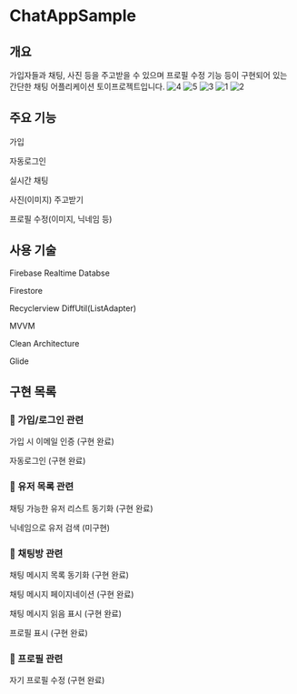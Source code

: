 # ChatAppSample

## 개요
가입자들과 채팅, 사진 등을 주고받을 수 있으며 프로필 수정 기능 등이 구현되어 있는 간단한 채팅 어플리케이션 토이프로젝트입니다.
![4](https://user-images.githubusercontent.com/60639734/230767246-a025e400-38e9-4d8b-891d-ba285fdde387.png)
![5](https://user-images.githubusercontent.com/60639734/230767245-93b48110-ca06-4765-9918-a9874d235026.png)
![3](https://user-images.githubusercontent.com/60639734/230767248-8730c128-d2a1-4e63-a787-351c20c4f551.png)
![1](https://user-images.githubusercontent.com/60639734/230767250-4a1d0ae7-4741-4c44-a517-5af4a45a9750.png)
![2](https://user-images.githubusercontent.com/60639734/230767249-02a74654-d3e8-4e20-a74a-56075e3ed3a4.png)



## 주요 기능
가입

자동로그인

실시간 채팅

사진(이미지) 주고받기

프로필 수정(이미지, 닉네임 등)

## 사용 기술
Firebase Realtime Databse

Firestore

Recyclerview DiffUtil(ListAdapter)

MVVM

Clean Architecture

Glide

## 구현 목록
### :black_square_button: 가입/로그인 관련
가입 시 이메일 인증 (구현 완료)

자동로그인 (구현 완료)

### :black_square_button:  유저 목록 관련
채팅 가능한 유저 리스트 동기화 (구현 완료)

닉네임으로 유저 검색 (미구현)

### :black_square_button:  채팅방 관련
채팅 메시지 목록 동기화 (구현 완료)

채팅 메시지 페이지네이션 (구현 완료)

채팅 메시지 읽음 표시 (구현 완료)

프로필 표시 (구현 완료)

### :black_square_button:  프로필 관련
자기 프로필 수정 (구현 완료)
